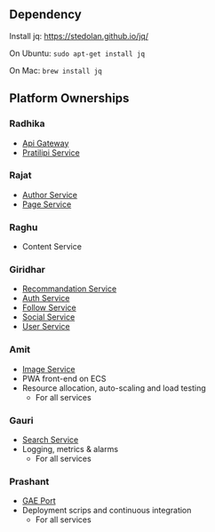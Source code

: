 ## Dependency ##
Install jq: https://stedolan.github.io/jq/

On Ubuntu:
`sudo apt-get install jq`

On Mac:
`brew install jq`

## Platform Ownerships ##

### Radhika ###
* [Api Gateway](https://github.com/Pratilipi/ecs-pag)
* [Pratilipi Service](https://github.com/Pratilipi/ecs-pratilipi)

### Rajat ###
* [Author Service](https://github.com/Pratilipi/ecs-author)
* [Page Service](https://github.com/Pratilipi/ecs-page)

### Raghu ###
* Content Service

### Giridhar ###
* [Recommandation Service](https://github.com/Pratilipi/recommendation-engine)
* [Auth Service](https://github.com/Pratilipi/ecs-auth)
* [Follow Service](https://github.com/Pratilipi/ecs-follow)
* [Social Service](https://github.com/Pratilipi/ecs-social)
* [User Service](https://github.com/Pratilipi/ecs-user)

### Amit ###
* [Image Service](https://github.com/Pratilipi/ecs-image)
* PWA front-end on ECS
* Resource allocation, auto-scaling and load testing
  - For all services

### Gauri ###
* [Search Service](https://github.com/Pratilipi/search)
* Logging, metrics & alarms
  - For all services

### Prashant ###
* [GAE Port](https://github.com/Pratilipi/ecs-gae)
* Deployment scrips and continuous integration
  - For all services

